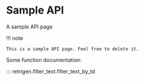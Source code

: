# Sample API

A sample API page

!!! note

    This is a sample API page. Feel free to delete it.


Some function documentation:


::: retrigen.filter_text.filter_text_by_td
